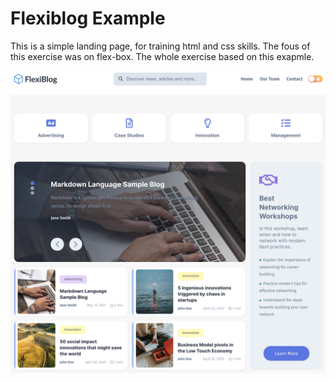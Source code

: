 # Flexiblog Example

This is a simple landing page, for training html and css skills. The fous of this exercise was on flex-box. The whole exercise based on this exapmle.

![Flexblog example picture](/images/flexiblog.png)
